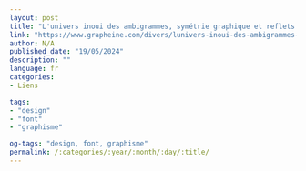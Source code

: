```yaml
---
layout: post
title: "L'univers inoui des ambigrammes, symétrie graphique et reflets de mots"
link: "https://www.grapheine.com/divers/lunivers-inoui-des-ambigrammes-symetrie-graphique-et-reflets-de-mots"
author: N/A
published_date: "19/05/2024"
description: ""
language: fr
categories:
- Liens

tags:
- "design"
- "font"
- "graphisme"

og-tags: "design, font, graphisme"
permalink: /:categories/:year/:month/:day/:title/
---
```

